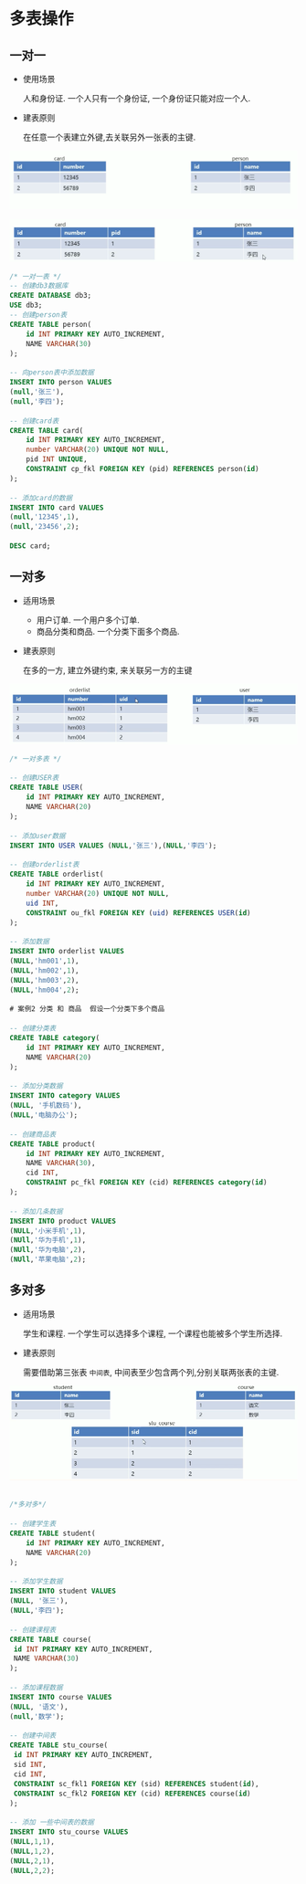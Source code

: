 # 多表操作

## 一对一

- 使用场景

  人和身份证. 一个人只有一个身份证, 一个身份证只能对应一个人.

- 建表原则

  在任意一个表建立外键,去关联另外一张表的主键.

![image-20210329140711987](assets/image-20210329140711987.png)

![image-20210329140823506](assets/image-20210329140823506.png)

```sql
/* 一对一表 */
-- 创建db3数据库
CREATE DATABASE db3;
USE db3;
-- 创建person表 
CREATE TABLE person(
	id INT PRIMARY KEY AUTO_INCREMENT,
	NAME VARCHAR(30)
);

-- 向person表中添加数据 
INSERT INTO person VALUES
(null,'张三'),
(null,'李四');

-- 创建card表
CREATE TABLE card(
	id INT PRIMARY KEY AUTO_INCREMENT,
	number VARCHAR(20) UNIQUE NOT NULL,
	pid INT UNIQUE,
	CONSTRAINT cp_fkl FOREIGN KEY (pid) REFERENCES person(id)
);

-- 添加card的数据 
INSERT INTO card VALUES 
(null,'12345',1),
(null,'23456',2);

DESC card;
```

## 一对多

- 适用场景
  - 用户订单. 一个用户多个订单.
  - 商品分类和商品. 一个分类下面多个商品.

- 建表原则

  在多的一方, 建立外键约束, 来关联另一方的主键

![image-20210329143747368](assets/image-20210329143747368.png)

```sql
/* 一对多表 */

-- 创建USER表
CREATE TABLE USER(
	id INT PRIMARY KEY AUTO_INCREMENT,
	NAME VARCHAR(20)
);

-- 添加user数据 
INSERT INTO USER VALUES (NULL,'张三'),(NULL,'李四');

-- 创建orderlist表
CREATE TABLE orderlist(
	id INT PRIMARY KEY AUTO_INCREMENT,
	number VARCHAR(20) UNIQUE NOT NULL,
	uid INT,
	CONSTRAINT ou_fkl FOREIGN KEY (uid) REFERENCES USER(id)
);

-- 添加数据 
INSERT INTO orderlist VALUES 
(NULL,'hm001',1),
(NULL,'hm002',1),
(NULL,'hm003',2),
(NULL,'hm004',2);

# 案例2 分类 和 商品  假设一个分类下多个商品 

-- 创建分类表 
CREATE TABLE category(
	id INT PRIMARY KEY AUTO_INCREMENT,
	NAME VARCHAR(20)
);

-- 添加分类数据 
INSERT INTO category VALUES
(NULL, '手机数码'),
(NULL,'电脑办公');

-- 创建商品表 
CREATE TABLE product(
	id INT PRIMARY KEY AUTO_INCREMENT,
	NAME VARCHAR(30),
	cid INT,
	CONSTRAINT pc_fkl FOREIGN KEY (cid) REFERENCES category(id)
);

-- 添加几条数据 
INSERT INTO product VALUES
(NULL,'小米手机',1),
(NUll,'华为手机',1),
(NUll,'华为电脑',2),
(NUll,'苹果电脑',2);
```



## 多对多

- 适用场景

  学生和课程. 一个学生可以选择多个课程, 一个课程也能被多个学生所选择.

- 建表原则

  需要借助第三张表 `中间表`, 中间表至少包含两个列,分别关联两张表的主键.

![image-20210329150147620](assets/duoduiduo.png)

```sql

/*多对多*/

-- 创建学生表 
CREATE TABLE student(
	id INT PRIMARY KEY AUTO_INCREMENT,
	NAME VARCHAR(20)
);

-- 添加学生数据 
INSERT INTO student VALUES
(NULL, '张三'),
(NULL,'李四');

-- 创建课程表 
CREATE TABLE course(
 id INT PRIMARY KEY AUTO_INCREMENT,
 NAME VARCHAR(30)
);

-- 添加课程数据 
INSERT INTO course VALUES 
(NULL, '语文'),
(null,'数学');

-- 创建中间表 
CREATE TABLE stu_course(
 id INT PRIMARY KEY AUTO_INCREMENT,
 sid INT,
 cid INT,
 CONSTRAINT sc_fkl1 FOREIGN KEY (sid) REFERENCES student(id),
 CONSTRAINT sc_fkl2 FOREIGN KEY (cid) REFERENCES course(id)
);

-- 添加 一些中间表的数据 
INSERT INTO stu_course VALUES
(NULL,1,1),
(NULL,1,2),
(NULL,2,1),
(NULL,2,2);

```

